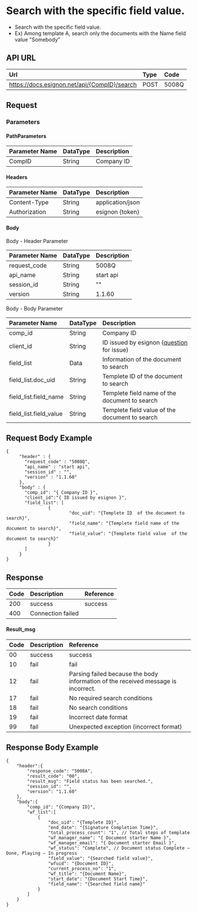# Search with the specific field value.

* Search with the specific field value.
* Ex\) Among template A, search only the documents with the Name field value "Somebody”

## API URL

| Url | Type | **Code** |
| :--- | :--- | :--- |
| https://docs.esignon.net/api/{CompID}/search | POST | 5008Q |

## Request

### Parameters

#### PathParameters

| **Parameter Name** | DataType | **Description** |
| :--- | :--- | :--- |
| CompID | String | Company ID |

####  Headers

| **Parameter Name**                         | DataType | **Description** |
| :--- | :--- | :--- |
| Content-Type | String | application/json |
| Authorization | String | esignon {token} |

####   Body 

  Body - Header Parameter

| **Parameter Name**                         | DataType | **Description** |
| :--- | :--- | :--- |
| request\_code | String | 5008Q |
| api\_name | String | start api |
| session\_id | String | "" |
| version | String | 1.1.60 |

  Body - Body Parameter

| **Parameter Name** | DataType | **Description** |
| :--- | :--- | :--- |
| comp\_id | String | Company ID |
| client\_id | String |  ID issued by esignon \([question](https://esignon.net/en/customer/) for issue\) |
| field\_list | Data | Information of the document to search |
| field\_list.doc\_uid | String | Templete ID of the document to search |
| field\_list.field\_name | String | Templete field name of the document to search |
| field\_list.field\_value | String | Templete field value  of the document to search |

## Request Body Example

```text
{
	 "header" : {
	   "request_code" : "5008Q",            
	   "api_name" : "start api",    
	   "session_id" : "",    
	   "version" : "1.1.60"
	 },
	 "body" : {
	   "comp_id": "{ Company ID }",
	   "client_id":"{ ID issued by esignon }",
	   "field_list": [ 
			    {
						"doc_uid": "{Templete ID  of the document to search}",
						"field_name": "{Templete field name of the document to search}",
						"field_value": "{Templete field value  of the document to search}"
			    }
	   ]
	 }
}

```

## Response

| Code | **Description** | **Reference** |
| :--- | :--- | :--- |
| 200 | success | success |
| 400 | Connection failed |  |

#### Result\_msg

| Code | **Description** | **Reference** |
| :--- | :--- | :--- |
| 00 | success | success |
| 10 | fail | fail |
| 12 | fail | Parsing failed because the body information of the received message is incorrect. |
| 17 | fail | No required search conditions |
| 18 | fail | No search conditions |
| 19 | fail | Incorrect date format |
| 99 | fail | Unexpected exception \(incorrect format\) |

## Response Body Example

```text
{
	"header":{
		"response_code": "5008A",
		"result_code": "00",
		"result_msg": "Field status has been searched.",
		"session_id": "",
		"version": "1.1.60"
	},
	"body":{
		"comp_id": "{Company ID}",
		"wf_list":[
			{
				"doc_uid": "{Templete ID}",
				"end_date": "{Signature Completion Time}",
				"total_process_count": "1", // Total steps of template
				"wf_manager_name": "{ Document starter Name }",
				"wf_manager_email": "{ Document starter Email }",
				"wf_status": "Complete", // Document status Complete – Done, Playing – In progress
				"field_value": "{Searched field value}",
				"wfuid": "{Document ID}",
				"current_process_no": "1",
				"wf_title": "{Document Name}",
				"start_date": "{Document Start Time}",
				"field_name": "{Searched field name}"
			}
		]
	}
}

```


